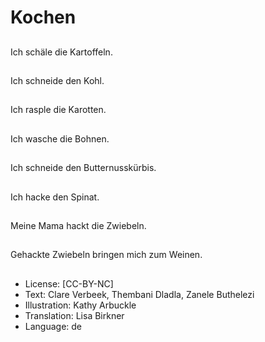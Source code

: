# Kochen

##
Ich schäle die Kartoffeln.

##
Ich schneide den Kohl.

##
Ich rasple die Karotten.

##
Ich wasche die Bohnen.

##
Ich schneide den Butternusskürbis.

##
Ich hacke den Spinat.

##
Meine Mama hackt die Zwiebeln.

##
Gehackte Zwiebeln bringen mich zum Weinen.

##
* License: [CC-BY-NC]
* Text: Clare Verbeek, Thembani Dladla, Zanele Buthelezi
* Illustration: Kathy Arbuckle
* Translation: Lisa Birkner
* Language: de
